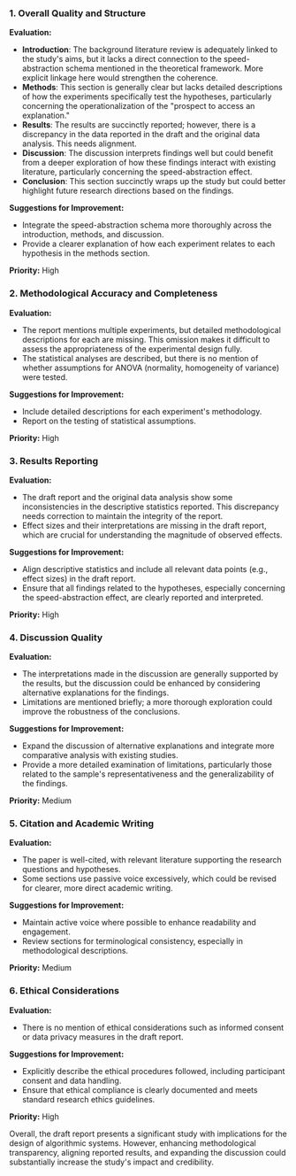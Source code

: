 ### 1. Overall Quality and Structure

**Evaluation:**
- **Introduction**: The background literature review is adequately linked to the study's aims, but it lacks a direct connection to the speed-abstraction schema mentioned in the theoretical framework. More explicit linkage here would strengthen the coherence.
- **Methods**: This section is generally clear but lacks detailed descriptions of how the experiments specifically test the hypotheses, particularly concerning the operationalization of the "prospect to access an explanation."
- **Results**: The results are succinctly reported; however, there is a discrepancy in the data reported in the draft and the original data analysis. This needs alignment.
- **Discussion**: The discussion interprets findings well but could benefit from a deeper exploration of how these findings interact with existing literature, particularly concerning the speed-abstraction effect.
- **Conclusion**: This section succinctly wraps up the study but could better highlight future research directions based on the findings.

**Suggestions for Improvement:**
- Integrate the speed-abstraction schema more thoroughly across the introduction, methods, and discussion.
- Provide a clearer explanation of how each experiment relates to each hypothesis in the methods section.

**Priority:** High

### 2. Methodological Accuracy and Completeness

**Evaluation:**
- The report mentions multiple experiments, but detailed methodological descriptions for each are missing. This omission makes it difficult to assess the appropriateness of the experimental design fully.
- The statistical analyses are described, but there is no mention of whether assumptions for ANOVA (normality, homogeneity of variance) were tested.

**Suggestions for Improvement:**
- Include detailed descriptions for each experiment's methodology.
- Report on the testing of statistical assumptions.

**Priority:** High

### 3. Results Reporting

**Evaluation:**
- The draft report and the original data analysis show some inconsistencies in the descriptive statistics reported. This discrepancy needs correction to maintain the integrity of the report.
- Effect sizes and their interpretations are missing in the draft report, which are crucial for understanding the magnitude of observed effects.

**Suggestions for Improvement:**
- Align descriptive statistics and include all relevant data points (e.g., effect sizes) in the draft report.
- Ensure that all findings related to the hypotheses, especially concerning the speed-abstraction effect, are clearly reported and interpreted.

**Priority:** High

### 4. Discussion Quality

**Evaluation:**
- The interpretations made in the discussion are generally supported by the results, but the discussion could be enhanced by considering alternative explanations for the findings.
- Limitations are mentioned briefly; a more thorough exploration could improve the robustness of the conclusions.

**Suggestions for Improvement:**
- Expand the discussion of alternative explanations and integrate more comparative analysis with existing studies.
- Provide a more detailed examination of limitations, particularly those related to the sample's representativeness and the generalizability of the findings.

**Priority:** Medium

### 5. Citation and Academic Writing

**Evaluation:**
- The paper is well-cited, with relevant literature supporting the research questions and hypotheses.
- Some sections use passive voice excessively, which could be revised for clearer, more direct academic writing.

**Suggestions for Improvement:**
- Maintain active voice where possible to enhance readability and engagement.
- Review sections for terminological consistency, especially in methodological descriptions.

**Priority:** Medium

### 6. Ethical Considerations

**Evaluation:**
- There is no mention of ethical considerations such as informed consent or data privacy measures in the draft report.

**Suggestions for Improvement:**
- Explicitly describe the ethical procedures followed, including participant consent and data handling.
- Ensure that ethical compliance is clearly documented and meets standard research ethics guidelines.

**Priority:** High

Overall, the draft report presents a significant study with implications for the design of algorithmic systems. However, enhancing methodological transparency, aligning reported results, and expanding the discussion could substantially increase the study's impact and credibility.